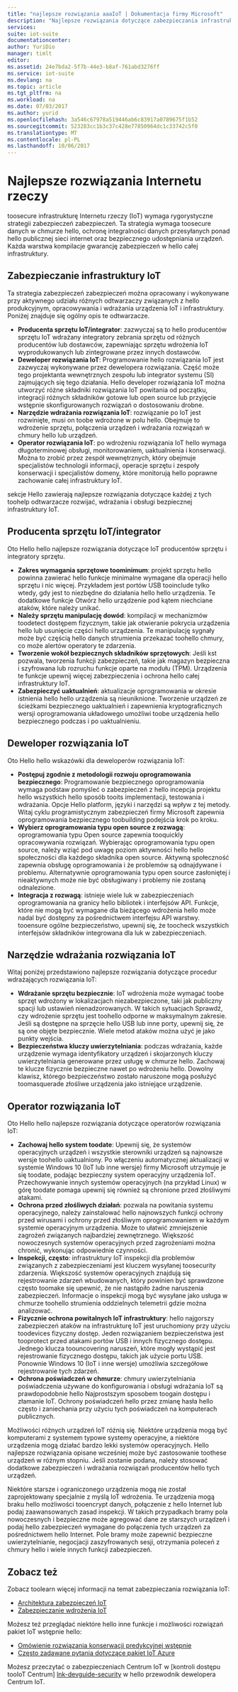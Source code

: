 ```yaml
---
title: "najlepsze rozwiązania aaaIoT | Dokumentacja firmy Microsoft"
description: "Najlepsze rozwiązania dotyczące zabezpieczania infrastruktury IoT"
services: 
suite: iot-suite
documentationcenter: 
author: YuriDio
manager: timlt
editor: 
ms.assetid: 24e7bda2-5f7b-44e3-b8af-761abd3276ff
ms.service: iot-suite
ms.devlang: na
ms.topic: article
ms.tgt_pltfrm: na
ms.workload: na
ms.date: 07/03/2017
ms.author: yurid
ms.openlocfilehash: 3a546c67978a519446ab6c83917a0789675f1b52
ms.sourcegitcommit: 523283cc1b3c37c428e77850964dc1c33742c5f0
ms.translationtype: MT
ms.contentlocale: pl-PL
ms.lasthandoff: 10/06/2017
---
```

# <a name="internet-of-things-security-best-practices"></a>Najlepsze rozwiązania Internetu rzeczy
toosecure infrastrukturę Internetu rzeczy (IoT) wymaga rygorystyczne strategii zabezpieczeń zabezpieczeń. Ta strategia wymaga toosecure danych w chmurze hello, ochronę integralności danych przesyłanych ponad hello publicznej sieci internet oraz bezpiecznego udostępniania urządzeń. Każda warstwa kompilacje gwarancję zabezpieczeń w hello całej infrastruktury.

## <a name="secure-an-iot-infrastructure"></a>Zabezpieczanie infrastruktury IoT
Ta strategia zabezpieczeń zabezpieczeń można opracowany i wykonywane przy aktywnego udziału różnych odtwarzaczy związanych z hello produkcyjnym, opracowywania i wdrażania urządzenia IoT i infrastruktury. Poniżej znajduje się ogólny opis te odtwarzacze.  

* **Producenta sprzętu IoT/integrator**: zazwyczaj są to hello producentów sprzętu IoT wdrażany integratory zebrania sprzętu od różnych producentów lub dostawców, zapewniając sprzętu wdrożenia IoT wyprodukowanych lub zintegrowane przez innych dostawców.
* **Deweloper rozwiązania IoT**: Programowanie hello rozwiązania IoT jest zazwyczaj wykonywane przez dewelopera rozwiązania. Część może tego projektanta wewnętrznych zespołu lub integrator systemu (SI) zajmujących się tego działania. Hello developer rozwiązania IoT można utworzyć różne składniki rozwiązania IoT powitania od początku, integracji różnych składników gotowe lub open source lub przyjęcie wstępnie skonfigurowanych rozwiązań o dostosowaniu drobne.
* **Narzędzie wdrażania rozwiązania IoT**: rozwiązanie po IoT jest rozwinięte, musi on toobe wdrożone w polu hello. Obejmuje to wdrożenie sprzętu, połączenia urządzeń i wdrażania rozwiązań w chmury hello lub urządzeń.
* **Operator rozwiązania IoT**: po wdrożeniu rozwiązania IoT hello wymaga długoterminowej obsługi, monitorowaniem, uaktualnienia i konserwacji. Można to zrobić przez zespół wewnętrznych, który obejmuje specjalistów technologii informacji, operacje sprzętu i zespoły konserwacji i specjalistów domeny, które monitorują hello poprawne zachowanie całej infrastruktury IoT.

sekcje Hello zawierają najlepsze rozwiązania dotyczące każdej z tych toohelp odtwarzacze rozwijać, wdrażania i obsługi bezpiecznej infrastruktury IoT.

## <a name="iot-hardware-manufacturerintegrator"></a>Producenta sprzętu IoT/integrator
Oto Hello hello najlepsze rozwiązania dotyczące IoT producentów sprzętu i integratory sprzętu.

* **Zakres wymagania sprzętowe toominimum**: projekt sprzętu hello powinna zawierać hello funkcje minimalne wymagane dla operacji hello sprzętu i nic więcej. Przykładem jest portów USB tooinclude tylko wtedy, gdy jest to niezbędne do działania hello hello urządzenia. Te dodatkowe funkcje Otwórz hello urządzenie pod kątem niechciane ataków, które należy unikać.
* **Należy sprzętu manipulację dowód**: kompilacji w mechanizmów toodetect dostępem fizycznym, takie jak otwieranie pokrycia urządzenia hello lub usunięcie części hello urządzenia. Te manipulację sygnały może być częścią hello danych strumienia przekazać toohello chmury, co może alertów operatory te zdarzenia.
* **Tworzenie wokół bezpiecznych składników sprzętowych**: Jeśli kst pozwala, tworzenia funkcji zabezpieczeń, takie jak magazyn bezpieczna i szyfrowana lub rozruchu funkcje oparte na modułu (TPM). Urządzenia te funkcje upewnij więcej zabezpieczenia i ochrona hello całej infrastruktury IoT.
* **Zabezpieczyć uaktualnień**: aktualizacje oprogramowania w okresie istnienia hello hello urządzenia są nieuniknione. Tworzenie urządzeń ze ścieżkami bezpiecznego uaktualnień i zapewnienia kryptograficznych wersji oprogramowania układowego umożliwi toobe urządzenia hello bezpiecznego podczas i po uaktualnieniu.

## <a name="iot-solution-developer"></a>Deweloper rozwiązania IoT
Oto Hello hello wskazówki dla deweloperów rozwiązania IoT:

* **Postępuj zgodnie z metodologii rozwoju oprogramowania bezpiecznego**: Programowanie bezpiecznego oprogramowania wymaga podstaw pomyśleć o zabezpieczeń z hello incepcja projektu hello wszystkich hello sposób tooits implementacji, testowania i wdrażania. Opcje Hello platform, języki i narzędzi są wpływ z tej metody. Witaj cyklu programistycznym zabezpieczeń firmy Microsoft zapewnia oprogramowania bezpiecznego toobuilding podejścia krok po kroku.
* **Wybierz oprogramowania typu open source z rozwagą**: oprogramowania typu Open source zapewnia tooquickly opracowywania rozwiązań. Wybierając oprogramowania typu open source, należy wziąć pod uwagę poziom aktywności hello hello społeczności dla każdego składnika open source. Aktywną społeczność zapewnia obsługę oprogramowania i że problemów są odnajdywane i problemu. Alternatywnie oprogramowania typu open source zasłoniętej i nieaktywnych może nie być obsługiwany i problemy nie zostaną odnalezione.
* **Integracja z rozwagą**: istnieje wiele luk w zabezpieczeniach oprogramowania na granicy hello bibliotek i interfejsów API. Funkcje, które nie mogą być wymagane dla bieżącego wdrożenia hello może nadal być dostępny za pośrednictwem interfejsu API warstwy. tooensure ogólne bezpieczeństwo, upewnij się, że toocheck wszystkich interfejsów składników integrowana dla luk w zabezpieczeniach.      

## <a name="iot-solution-deployer"></a>Narzędzie wdrażania rozwiązania IoT
Witaj poniżej przedstawiono najlepsze rozwiązania dotyczące procedur wdrażających rozwiązania IoT:

* **Wdrażanie sprzętu bezpiecznie**: IoT wdrożenia może wymagać toobe sprzęt wdrożony w lokalizacjach niezabezpieczone, taki jak publiczny spacji lub ustawień nienadzorowanych. W takich sytuacjach Sprawdź, czy wdrożenie sprzętu jest toohello odporne w maksymalnym zakresie. Jeśli są dostępne na sprzęcie hello USB lub inne porty, upewnij się, że są one objęte bezpiecznie. Wiele metod ataków można użyć je jako punkty wejścia.
* **Bezpieczeństwa kluczy uwierzytelniania**: podczas wdrażania, każde urządzenie wymaga identyfikatory urządzeń i skojarzonych kluczy uwierzytelniania generowane przez usługę w chmurze hello. Zachowaj te klucze fizycznie bezpieczne nawet po wdrożeniu hello. Dowolny klawisz, którego bezpieczeństwo zostało naruszone mogą posłużyć toomasquerade złośliwe urządzenia jako istniejące urządzenie.

## <a name="iot-solution-operator"></a>Operator rozwiązania IoT
Oto Hello hello najlepsze rozwiązania dotyczące operatorów rozwiązania IoT:

* **Zachowaj hello system toodate**: Upewnij się, że systemów operacyjnych urządzeń i wszystkie sterowniki urządzeń są najnowsze wersje toohello uaktualniony. Po włączeniu automatycznej aktualizacji w systemie Windows 10 (IoT lub inne wersje) firmy Microsoft utrzymuje je się toodate, podając bezpieczny system operacyjny urządzenia IoT. Przechowywanie innych systemów operacyjnych (na przykład Linux) w górę toodate pomaga upewnij się również są chronione przed złośliwymi atakami.
* **Ochrona przed złośliwych działań**: pozwala na powitania systemu operacyjnego, należy zainstalować hello najnowszych funkcji ochrony przed wirusami i ochrony przed złośliwym oprogramowaniem w każdym systemie operacyjnym urządzenia. Może to ułatwić zmniejszenie zagrożeń związanych najbardziej zewnętrznego. Większość nowoczesnych systemów operacyjnych przed zagrożeniami można chronić, wykonując odpowiednie czynności.
* **Inspekcji, często**: infrastruktury IoT inspekcji dla problemów związanych z zabezpieczeniami jest kluczem wysyłanej toosecurity zdarzenia. Większość systemów operacyjnych znajdują się rejestrowanie zdarzeń wbudowanych, który powinien być sprawdzone często toomake się upewnić, że nie nastąpiło żadne naruszenia zabezpieczeń. Informacje o inspekcji mogą być wysyłane jako usługa w chmurze toohello strumienia oddzielnych telemetrii gdzie można analizować.
* **Fizycznie ochrona powitalnych IoT infrastruktury**: hello najgorszy zabezpieczeń ataków na infrastrukturę IoT jest uruchomiony przy użyciu toodevices fizyczny dostęp. Jeden rozwiązaniem bezpieczeństwa jest tooprotect przed atakami portów USB i innych fizycznego dostępu. Jednego klucza toouncovering naruszeń, które mogły wystąpić jest rejestrowanie fizycznego dostępu, takich jak użycie portu USB. Ponownie Windows 10 (IoT i inne wersje) umożliwia szczegółowe rejestrowanie tych zdarzeń.
* **Ochrona poświadczeń w chmurze**: chmury uwierzytelniania poświadczenia używane do konfigurowania i obsługi wdrażania IoT są prawdopodobnie hello Najprostszym sposobem toogain dostępu i złamanie IoT. Ochrony poświadczeń hello przez zmianę hasła hello często i zaniechania przy użyciu tych poświadczeń na komputerach publicznych.

Możliwości różnych urządzeń IoT różnią się. Niektóre urządzenia mogą być komputerami z systemem typowe systemy operacyjne, a niektóre urządzenia mogą działać bardzo lekki systemów operacyjnych. Hello najlepsze rozwiązania opisane wcześniej może być zastosowanie toothese urządzeń w różnym stopniu. Jeśli zostanie podana, należy stosować dodatkowe zabezpieczeń i wdrażania rozwiązań producentów hello tych urządzeń.

Niektóre starsze i ograniczonego urządzenia mogą nie został zaprojektowany specjalnie z myślą IoT wdrożenia. Te urządzenia mogą braku hello możliwości tooencrypt danych, połączenie z hello Internet lub podaj zaawansowanych zasad inspekcji. W takich przypadkach bramy pola nowoczesnych i bezpieczne może agregować dane ze starszych urządzeń i podaj hello zabezpieczeń wymagane do połączenia tych urządzeń za pośrednictwem hello Internet. Pole bramy może zapewnić bezpieczne uwierzytelnianie, negocjacji zaszyfrowanych sesji, otrzymania poleceń z chmury hello i wiele innych funkcji zabezpieczeń.

## <a name="see-also"></a>Zobacz też
Zobacz toolearn więcej informacji na temat zabezpieczania rozwiązania IoT:

* [Architektura zabezpieczeń IoT][lnk-security-architecture]
* [Zabezpieczanie wdrożenia IoT][lnk-security-deployment]

Możesz też przeglądać niektóre hello inne funkcje i możliwości rozwiązań pakiet IoT wstępnie hello:

* [Omówienie rozwiązania konserwacji predykcyjnej wstępnie][lnk-predictive-overview]
* [Często zadawane pytania dotyczące pakiet IoT Azure][lnk-faq]

Możesz przeczytać o zabezpieczeniach Centrum IoT w [kontroli dostępu tooIoT Centrum] [ lnk-devguide-security] w hello przewodnik dewelopera Centrum IoT.

[lnk-predictive-overview]: iot-suite-predictive-overview.md
[lnk-faq]: iot-suite-faq.md

[lnk-security-architecture]: iot-security-architecture.md
[lnk-security-deployment]: iot-suite-security-deployment.md
[lnk-devguide-security]: ../iot-hub/iot-hub-devguide-security.md
